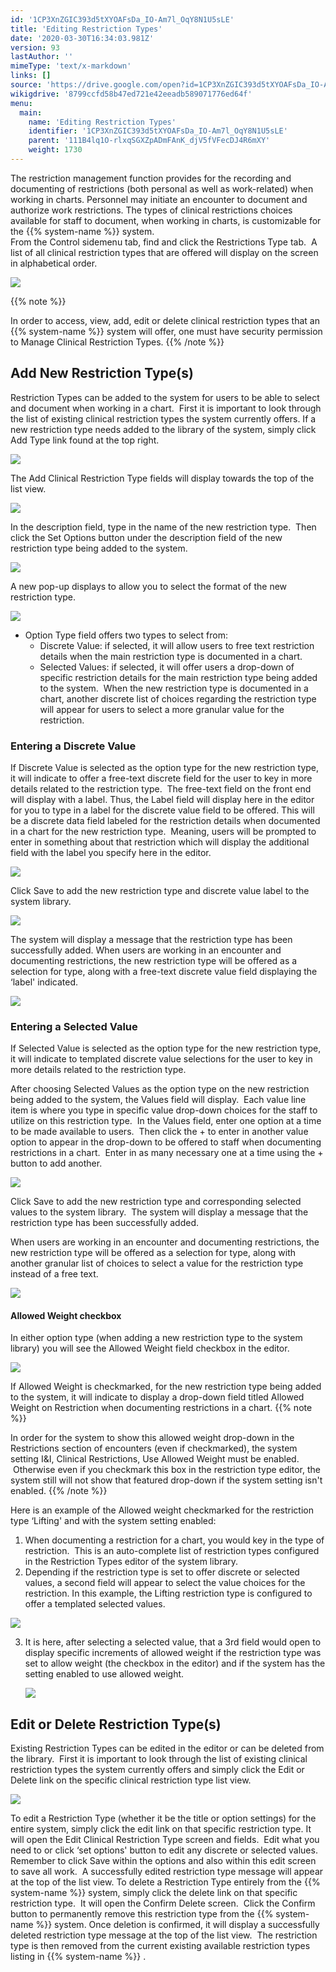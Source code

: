 ```yaml
---
id: '1CP3XnZGIC393d5tXYOAFsDa_IO-Am7l_OqY8N1U5sLE'
title: 'Editing Restriction Types'
date: '2020-03-30T16:34:03.981Z'
version: 93
lastAuthor: ''
mimeType: 'text/x-markdown'
links: []
source: 'https://drive.google.com/open?id=1CP3XnZGIC393d5tXYOAFsDa_IO-Am7l_OqY8N1U5sLE'
wikigdrive: '8799ccfd58b47ed721e42eeadb589071776ed64f'
menu:
  main:
    name: 'Editing Restriction Types'
    identifier: '1CP3XnZGIC393d5tXYOAFsDa_IO-Am7l_OqY8N1U5sLE'
    parent: '111B4lq1O-rlxqSGXZpADmFAnK_djV5fVFecDJ4R6mXY'
    weight: 1730
---
```

The restriction management function provides for the recording and documenting of restrictions (both personal as well as work-related) when working in charts. Personnel may initiate an encounter to document and authorize work restrictions. The types of clinical restrictions choices available for staff to document, when working in charts, is customizable for the {{% system-name %}} system.  
From the Control sidemenu tab, find and click the Restrictions Type tab.  A list of all clinical restriction types that are offered will display on the screen in alphabetical order.

  
![](../editing-restriction-types.assets/10000201000005420000015058C5A801E835E82B.png)  


{{% note %}}

In order to access, view, add, edit or delete clinical restriction types that an {{% system-name %}} system will offer, one must have security permission to Manage Clinical Restriction Types.
{{% /note %}}

  
## **Add New Restriction Type(s)**  

Restriction Types can be added to the system for users to be able to select and document when working in a chart.  First it is important to look through the list of existing clinical restriction types the system currently offers. If a new restriction type needs added to the library of the system, simply click Add Type link found at the top right.

  
![](../editing-restriction-types.assets/10000201000004AD000000D3924A28E707FF5243.png)  


The Add Clinical Restriction Type fields will display towards the top of the list view.  

  
![](../editing-restriction-types.assets/10000201000004BA000001426E7C4CC8663AED38.png)  


In the description field, type in the name of the new restriction type.  Then click the Set Options button under the description field of the new restriction type being added to the system.

  
![](../editing-restriction-types.assets/100002010000014E0000007C91E9454B41F6D520.png)  


A new pop-up displays to allow you to select the format of the new restriction type.  

  
![](../editing-restriction-types.assets/1000020100000126000000946A2AC18DF21B3035.png)  


* Option Type field offers two types to select from:
   * Discrete Value: if selected, it will allow users to free text restriction details when the main restriction type is documented in a chart.
   * Selected Values: if selected, it will offer users a drop-down of specific restriction details for the main restriction type being added to the system.  When the new restriction type is documented in a chart, another discrete list of choices regarding the restriction type will appear for users to select a more granular value for the restriction.
  
### **Entering a Discrete Value**  

If Discrete Value is selected as the option type for the new restriction type, it will indicate to offer a free-text discrete field for the user to key in more details related to the restriction type.  The free-text field on the front end will display with a label. Thus, the Label field will display here in the editor for you to type in a label for the discrete value field to be offered. This will be a discrete data field labeled for the restriction details when documented in a chart for the new restriction type.  Meaning, users will be prompted to enter in something about that restriction which will display the additional field with the label you specify here in the editor.

  
![](../editing-restriction-types.assets/100002010000011F000000A9004945634503168F.png)  


Click Save to add the new restriction type and discrete value label to the system library.

  
![](../editing-restriction-types.assets/100002010000014F00000073D862BFCFC595D159.png)  


The system will display a message that the restriction type has been successfully added.
When users are working in an encounter and documenting restrictions, the new restriction type will be offered as a selection for type, along with a free-text discrete value field displaying the ‘label' indicated.

  
![](../editing-restriction-types.assets/10000201000004BC00000205741209344328EE11.png)  


  
### **Entering a Selected Value**  

If Selected Value is selected as the option type for the new restriction type, it will indicate to templated discrete value selections for the user to key in more details related to the restriction type.  

After choosing Selected Values as the option type on the new restriction being added to the system, the Values field will display.  Each value line item is where you type in specific value drop-down choices for the staff to utilize on this restriction type.  In the Values field, enter one option at a time to be made available to users.  Then click the + to enter in another value option to appear in the drop-down to be offered to staff when documenting restrictions in a chart.  Enter in as many necessary one at a time using the + button to add another.

  
![](../editing-restriction-types.assets/100002010000012C000000E3D162AC8D83432410.png)  


Click Save to add the new restriction type and corresponding selected values to the system library.  The system will display a message that the restriction type has been successfully added.

When users are working in an encounter and documenting restrictions, the new restriction type will be offered as a selection for type, along with another granular list of choices to select a value for the restriction type instead of a free text.

  
![](../editing-restriction-types.assets/10000201000004B0000002013DE89C98A262AE59.png)  


  
#### **Allowed Weight checkbox**  

In either option type (when adding a new restriction type to the system library) you will see the Allowed Weight field checkbox in the editor.

  
![](../editing-restriction-types.assets/100002010000012300000090907AE65566363420.png)  


If Allowed Weight is checkmarked, for the new restriction type being added to the system, it will indicate to display a drop-down field titled Allowed Weight on Restriction when documenting restrictions in a chart.
{{% note %}}

In order for the system to show this allowed weight drop-down in the Restrictions section of encounters (even if checkmarked), the system setting I&I, Clinical Restrictions, Use Allowed Weight must be enabled.  Otherwise even if you checkmark this box in the restriction type editor, the system still will not show that featured drop-down if the system setting isn't enabled.
{{% /note %}}

Here is an example of the Allowed weight checkmarked for the restriction type ‘Lifting' and with the system setting enabled:
1. When documenting a restriction for a chart, you would key in the type of restriction.  This is an auto-complete list of restriction types configured in the Restriction Types editor of the system library.
2. Depending if the restriction type is set to offer discrete or selected values, a second field will appear to select the value choices for the restriction. In this example, the Lifting restriction type is configured to offer a templated selected values.

  
![](../editing-restriction-types.assets/100002010000035100000117DF8A47118869D623.png)  


3. It is here, after selecting a selected value, that a 3rd field would open to display specific increments of allowed weight if the restriction type was set to allow weight (the checkbox in the editor) and if the system has the setting enabled to use allowed weight.

   <img src="../editing-restriction-types.assets/10000201000003380000022D17163018CFF3162D.png" />  


  
## **Edit or Delete Restriction Type(s)**  

Existing Restriction Types can be edited in the editor or can be deleted from the library.  First it is important to look through the list of existing clinical restriction types the system currently offers and simply click the Edit or Delete link on the specific clinical restriction type list view.

  
![](../editing-restriction-types.assets/10000201000004AA000000C9E4A5B43D93C6C0B6.png)  


To edit a Restriction Type (whether it be the title or option settings) for the entire system, simply click the edit link on that specific restriction type. It will open the Edit Clinical Restriction Type screen and fields.  Edit what you need to or click ‘set options' button to edit any discrete or selected values.
Remember to click Save within the options and also within this edit screen to save all work.  A successfully edited restriction type message will appear at the top of the list view.
To delete a Restriction Type entirely from the {{% system-name %}} system, simply click the delete link on that specific restriction type.  It will open the Confirm Delete screen.  Click the Confirm button to permanently remove this restriction type from the {{% system-name %}} system.
Once deletion is confirmed, it will display a successfully deleted restriction type message at the top of the list view.  The restriction type is then removed from the current existing available restriction types listing in {{% system-name %}} .

